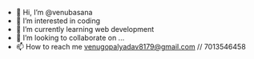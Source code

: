 - 👋 Hi, I’m @venubasana
- 👀 I’m interested in coding 
- 🌱 I’m currently learning web development 
- 💞️ I’m looking to collaborate on ...
- 📫 How to reach me venugopalyadav8179@gmail.com // 7013546458

<!---
venubasana/venubasana is a ✨ special ✨ repository because its `README.md` (this file) appears on your GitHub profile.
You can click the Preview link to take a look at your changes.
--->
